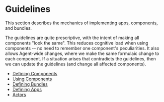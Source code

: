 # Guidelines

This section describes the mechanics of implementing apps, components, and bundles.

The guidelines are quite prescriptive, with the intent of making all components "look the same".
This reduces cognitive load when using components -- no need to remember one component's peculiarities.
It also allows Agent-wide changes, where we make the same formulaic change to each component.
If a situation arises that contradicts the guidelines, then we can update the guidelines (and change all affected components).

* [Defining Components](./defining-components.md)
* [Using Components](./using.md)
* [Defining Bundles](./defining-bundles.md)
* [Defining Apps](./defining-apps.md)
* [Actors](./actors.md)
